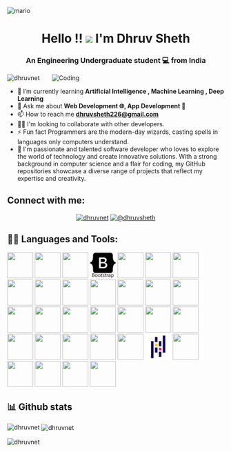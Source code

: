 ![mario](https://user-images.githubusercontent.com/10498744/210012254-234538ff-d198-48aa-8964-37e6fd45d227.gif)
<h1 align="center">Hello !! <img src="https://media.giphy.com/media/v1.Y2lkPTc5MGI3NjExMGI4YjM2ZGNiNTg5NTI2N2UxNjdkNDNjM2E2OTAzODkyZTQ3MmYwZCZjdD1z/w1OBpBd7kJqHrJnJ13/giphy.gif" width="40px"> I'm Dhruv Sheth</h1>
<h3 align="center">An Engineering Undergraduate student 💻 from India </h3> 

<img align="right" alt="Coding" width="400" src="https://user-images.githubusercontent.com/74038190/212750672-2f3f2b50-c84f-4ed8-a60a-849ae69ff9df.gif">

<p align="left"> <img src="https://komarev.com/ghpvc/?username=dhruvnet&label=Profile%20views&color=0e75b6&style=flat" alt="dhruvnet" /> </p>

- 🌱 I’m currently learning **Artificial Intelligence , Machine Learning , Deep Learning**
- 💬 Ask me about **Web Development 🌐, App Development 📱**
- 📫 How to reach me **dhruvsheth226@gmail.com**
- 👯‍♀️ I'm looking to collaborate with other developers.
- ⚡️ Fun fact Programmers are the modern-day wizards, casting spells in languages only computers understand.
- 🚀 I'm passionate and talented software developer who loves to explore the world of technology and create innovative solutions. With a strong background in computer science and a flair for coding, my GitHub repositories showcase a diverse range of projects that reflect my expertise and creativity.


## Connect with me:
<p align="center">
<a href="https://linkedin.com/in/dhruvnet" target="blank"><img align="center" src="https://raw.githubusercontent.com/rahuldkjain/github-profile-readme-generator/master/src/images/icons/Social/linked-in-alt.svg" alt="dhruvnet" height="30" width="40" /></a>
<a href="https://www.hackerrank.com/@dhruvsheth" target="blank"><img align="center" src="https://raw.githubusercontent.com/rahuldkjain/github-profile-readme-generator/master/src/images/icons/Social/hackerrank.svg" alt="@dhruvsheth" height="30" width="40" /></a>

</p>

## 👩‍💻 Languages and Tools:
<p align="left"> 
<img width="60" height="60" src="https://cdn.jsdelivr.net/gh/devicons/devicon/icons/bash/bash-plain.svg" /> 
<img width="60" height="60" src="https://cdn.jsdelivr.net/gh/devicons/devicon/icons/androidstudio/androidstudio-original.svg" />
<img width="60" height="60" src="https://cdn.jsdelivr.net/gh/devicons/devicon/icons/c/c-original.svg" />
<img width="60" height="60" src="https://raw.githubusercontent.com/devicons/devicon/master/icons/bootstrap/bootstrap-plain-wordmark.svg" />
<img width="60" height="60" src="https://cdn.jsdelivr.net/gh/devicons/devicon/icons/cplusplus/cplusplus-original.svg" />
<img width="60" height="60" src="https://cdn.jsdelivr.net/gh/devicons/devicon/icons/css3/css3-original-wordmark.svg" />
<img width="60" height="60" src="https://cdn.jsdelivr.net/gh/devicons/devicon/icons/dart/dart-original.svg" />
<img width="60" height="60" src="https://cdn.jsdelivr.net/gh/devicons/devicon/icons/angularjs/angularjs-original.svg" />     
<img width="60" height="60" src="https://cdn.jsdelivr.net/gh/devicons/devicon/icons/firebase/firebase-plain-wordmark.svg" />
<img width="60" height="60" src="https://cdn.jsdelivr.net/gh/devicons/devicon/icons/flutter/flutter-original.svg" />
<img width="60" height="60" src="https://cdn.jsdelivr.net/gh/devicons/devicon/icons/git/git-original-wordmark.svg" />
<img width="60" height="60" src="https://cdn.jsdelivr.net/gh/devicons/devicon/icons/html5/html5-original-wordmark.svg" />
<img width="60" height="60" src="https://cdn.jsdelivr.net/gh/devicons/devicon/icons/java/java-original-wordmark.svg" />
<img width="60" height="60" src="https://cdn.jsdelivr.net/gh/devicons/devicon/icons/javascript/javascript-original.svg" />
<img width="60" height="60" src="https://cdn.jsdelivr.net/gh/devicons/devicon/icons/jupyter/jupyter-original-wordmark.svg" />
<img width="60" height="60" src="https://cdn.jsdelivr.net/gh/devicons/devicon/icons/kotlin/kotlin-original-wordmark.svg" />
<img width="60" height="60" src="https://cdn.jsdelivr.net/gh/devicons/devicon/icons/mongodb/mongodb-original-wordmark.svg" />
<img width="60" height="60" src="https://cdn.jsdelivr.net/gh/devicons/devicon/icons/mysql/mysql-original-wordmark.svg" />
<img width="60" height="60" src="https://cdn.jsdelivr.net/gh/devicons/devicon/icons/nodejs/nodejs-original-wordmark.svg" />
<img width="60" height="60" src="https://cdn.jsdelivr.net/gh/devicons/devicon/icons/npm/npm-original-wordmark.svg" />
<img width="60" height="60" src="https://cdn.jsdelivr.net/gh/devicons/devicon/icons/numpy/numpy-original-wordmark.svg" />
<img width="60" height="60" src="https://cdn.jsdelivr.net/gh/devicons/devicon/icons/php/php-original.svg" />
<img width="60" height="60" src="https://cdn.jsdelivr.net/gh/devicons/devicon/icons/python/python-original.svg" />
<img width="60" height="60" src="https://cdn.jsdelivr.net/gh/devicons/devicon/icons/react/react-original.svg" />
<img width="60" height="60" src="https://www.vectorlogo.zone/logos/tensorflow/tensorflow-icon.svg" />
<img width="60" height="60" src="https://seaborn.pydata.org/_images/logo-mark-lightbg.svg" />
<img width="60" height="60" src="https://raw.githubusercontent.com/devicons/devicon/2ae2a900d2f041da66e950e4d48052658d850630/icons/pandas/pandas-original.svg" />
<img width="60" height="60" src="https://upload.wikimedia.org/wikipedia/commons/0/05/Scikit_learn_logo_small.svg" />
<img width="60" height="60" src="https://cdn.jsdelivr.net/gh/devicons/devicon/icons/wordpress/wordpress-original.svg" />
<img width="60" height="60" src="https://cdn.jsdelivr.net/gh/devicons/devicon/icons/figma/figma-original.svg" />                                                                                    <img width="60" height="60" src="https://cdn.jsdelivr.net/gh/devicons/devicon/icons/canva/canva-original.svg" />   
<img width="60" height="60" src="https://cdn.jsdelivr.net/gh/devicons/devicon/icons/photoshop/photoshop-line.svg" />       
</p>


## 📊 Github stats
<p><img align="left" src="https://github-readme-stats.vercel.app/api/top-langs?username=dhruvnet&show_icons=true&locale=en&layout=compact" alt="dhruvnet" /></p>
<p>&nbsp;<img align="center" src="https://github-readme-stats.vercel.app/api?username=dhruvnet&show_icons=true&locale=en" alt="dhruvnet" /></p>
<p><img align="center" src="https://github-readme-streak-stats.herokuapp.com/?user=dhruvnet&" alt="dhruvnet" /></p>   
